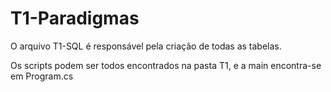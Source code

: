# T1-Paradigmas

O arquivo T1-SQL é responsável pela criação de todas as tabelas.

Os scripts podem ser todos encontrados na pasta T1, e a main encontra-se em Program.cs
